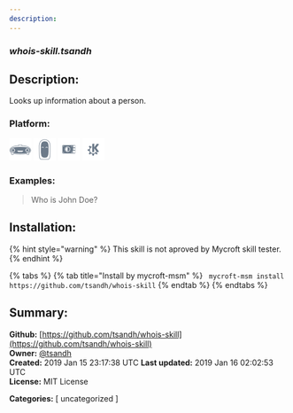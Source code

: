 ```yaml
---
description: 
---
```


### _whois-skill.tsandh_  
## Description:  
Looks up information about a person.  
  
  
### Platform:  
 ![Mark I](../.gitbook/assets/mark-1-icon.png)  ![Mark II](../.gitbook/assets/mark-2-icon.png)  ![Picroft](../.gitbook/assets/picroft-icon.png)  ![plasmoid](../.gitbook/assets/kde.png)   
### Examples:  
> Who is John Doe?  
  
## Installation:  
{% hint style="warning" %}
This skill is not aproved by Mycroft skill tester.
{% endhint %}
    
{% tabs %}
{% tab title="Install by mycroft-msm" %}
``` mycroft-msm install https://github.com/tsandh/whois-skill```
{% endtab %}
  {% endtabs %}
    
## Summary:  
**Github:** [https://github.com/tsandh/whois-skill](https://github.com/tsandh/whois-skill)  
**Owner:** [@tsandh](https://github.com/tsandh)  
**Created:** 2019 Jan 15 23:17:38 UTC  **Last updated:** 2019 Jan 16 02:02:53 UTC  
**License:** MIT License  
  
**Categories:** [ uncategorized ]   

